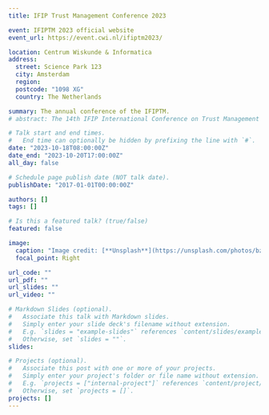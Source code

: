```yaml
---
title: IFIP Trust Management Conference 2023

event: IFIPTM 2023 official website
event_url: https://event.cwi.nl/ifiptm2023/

location: Centrum Wiskunde & Informatica
address:
  street: Science Park 123
  city: Amsterdam
  region:
  postcode: "1098 XG"
  country: The Netherlands

summary: The annual conference of the IFIPTM.
# abstract: The 14th IFIP International Conference on Trust Management (IFIPTM 2023) will be held in Amsterdam, The Netherlands from 16 to 20 October 2023.

# Talk start and end times.
#   End time can optionally be hidden by prefixing the line with `#`.
date: "2023-10-18T08:00:00Z"
date_end: "2023-10-20T17:00:00Z"
all_day: false

# Schedule page publish date (NOT talk date).
publishDate: "2017-01-01T00:00:00Z"

authors: []
tags: []

# Is this a featured talk? (true/false)
featured: false

image:
  caption: "Image credit: [**Unsplash**](https://unsplash.com/photos/bzdhc5b3Bxs)"
  focal_point: Right

url_code: ""
url_pdf: ""
url_slides: ""
url_video: ""

# Markdown Slides (optional).
#   Associate this talk with Markdown slides.
#   Simply enter your slide deck's filename without extension.
#   E.g. `slides = "example-slides"` references `content/slides/example-slides.md`.
#   Otherwise, set `slides = ""`.
slides:

# Projects (optional).
#   Associate this post with one or more of your projects.
#   Simply enter your project's folder or file name without extension.
#   E.g. `projects = ["internal-project"]` references `content/project/deep-learning/index.md`.
#   Otherwise, set `projects = []`.
projects: []
---
```


<!--
Slides can be added in a few ways:

- **Create** slides using Wowchemy's [_Slides_](https://wowchemy.com/docs/managing-content/#create-slides) feature and link using `slides` parameter in the front matter of the talk file
- **Upload** an existing slide deck to `static/` and link using `url_slides` parameter in the front matter of the talk file
- **Embed** your slides (e.g. Google Slides) or presentation video on this page using [shortcodes](https://wowchemy.com/docs/writing-markdown-latex/).

Further event details, including page elements such as image galleries, can be added to the body of this page.
-->
